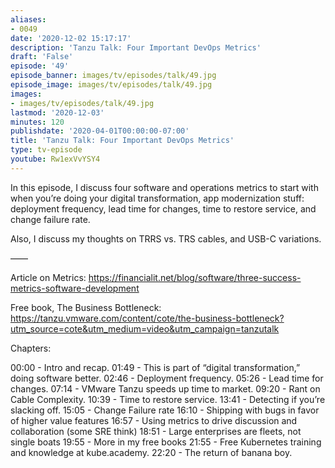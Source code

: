```yaml
---
aliases:
- 0049
date: '2020-12-02 15:17:17'
description: 'Tanzu Talk: Four Important DevOps Metrics'
draft: 'False'
episode: '49'
episode_banner: images/tv/episodes/talk/49.jpg
episode_image: images/tv/episodes/talk/49.jpg
images:
- images/tv/episodes/talk/49.jpg
lastmod: '2020-12-03'
minutes: 120
publishdate: '2020-04-01T00:00:00-07:00'
title: 'Tanzu Talk: Four Important DevOps Metrics'
type: tv-episode
youtube: Rw1exVvYSY4
---
```


In this episode, I discuss four software and operations metrics to start with when you’re doing your digital transformation, app modernization stuff: deployment frequency, lead time for changes, time to restore service, and change failure rate. 

Also, I discuss my thoughts on TRRS vs. TRS cables, and USB-C variations.


——

Article on Metrics: https://financialit.net/blog/software/three-success-metrics-software-development

Free book, The Business Bottleneck: https://tanzu.vmware.com/content/cote/the-business-bottleneck?utm_source=cote&utm_medium=video&utm_campaign=tanzutalk

Chapters:

00:00 - Intro and recap.
01:49 - This is part of “digital transformation,” doing software better.
02:46 - Deployment frequency.
05:26 - Lead time for changes.
07:14 - VMware Tanzu speeds up time to market.
09:20 - Rant on Cable Complexity.
10:39 - Time to restore service. 
13:41 - Detecting if you’re slacking off.
15:05 - Change Failure rate
16:10 - Shipping with bugs in favor of higher value features
16:57 - Using metrics to drive discussion and collaboration (some SRE think) 
18:51 - Large enterprises are fleets, not single boats
19:55 - More in my free books
21:55 - Free Kubernetes training and knowledge at kube.academy.
22:20 - The return of banana boy.